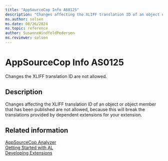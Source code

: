 ```yaml
---
title: "AppSourceCop Info AS0125"
description: "Changes affecting the XLIFF translation ID of an object or object member that has been published are not allowed, because this will break the translations provided by dependent extensions for your extension."
ms.author: solsen
ms.date: 08/26/2024
ms.topic: reference
author: SusanneWindfeldPedersen
ms.reviewer: solsen
---
```

[//]: # (START>DO_NOT_EDIT)
[//]: # (IMPORTANT:Do not edit any of the content between here and the END>DO_NOT_EDIT.)
[//]: # (Any modifications should be made in the .xml files in the ModernDev repo.)
# AppSourceCop Info AS0125
Changes the XLIFF translation ID are not allowed.

## Description
Changes affecting the XLIFF translation ID of an object or object member that has been published are not allowed, because this will break the translations provided by dependent extensions for your extension.

[//]: # (IMPORTANT: END>DO_NOT_EDIT)
## Related information  
[AppSourceCop Analyzer](appsourcecop.md)  
[Getting Started with AL](../devenv-get-started.md)  
[Developing Extensions](../devenv-dev-overview.md)  